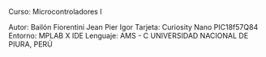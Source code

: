 Curso: Microcontroladores I

Autor: Bailón Fiorentini Jean Pier Igor
Tarjeta: Curiosity Nano PIC18f57Q84
Entorno: MPLAB X IDE
Lenguaje: AMS - C
UNIVERSIDAD NACIONAL DE PIURA, PERÚ
